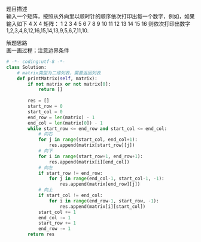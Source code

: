 
题目描述  
输入一个矩阵，按照从外向里以顺时针的顺序依次打印出每一个数字，例如，如果输入如下 4 X 4 矩阵： 1 2 3 4 5 6 7 8 9 10 11 12 13 14 15 16 则依次打印出数字 1,2,3,4,8,12,16,15,14,13,9,5,6,7,11,10.

解题思路  
画一画过程；注意边界条件    


```python 
# -*- coding:utf-8 -*-
class Solution:
    # matrix类型为二维列表，需要返回列表
    def printMatrix(self, matrix):
        if not matrix or not matrix[0]:
            return [] 
        
        res = [] 
        start_row = 0 
        start_col = 0 
        end_row = len(matrix) - 1
        end_col = len(matrix[0]) - 1 
        while start_row <= end_row and start_col <= end_col:
            # 向右 
            for j in range(start_col, end_col+1):
                res.append(matrix[start_row][j]) 
            # 向下 
            for i in range(start_row+1, end_row+1):
                res.append(matrix[i][end_col]) 
            # 向左  
            if start_row != end_row:
                for j in range(end_col-1, start_col-1, -1):
                    res.append(matrix[end_row][j]) 
            # 向上
            if start_col != end_col:
                for i in range(end_row-1, start_row, -1):
                    res.append(matrix[i][start_col]) 
            start_col += 1 
            end_col -= 1 
            start_row += 1 
            end_row -= 1 
        return res 
```
